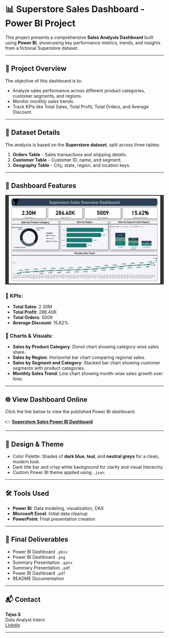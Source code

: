 # 📊 Superstore Sales Dashboard - Power BI Project

This project presents a comprehensive **Sales Analysis Dashboard** built using **Power BI**, showcasing key performance metrics, trends, and insights from a fictional Superstore dataset.

---

## 🚀 Project Overview

The objective of this dashboard is to:
- Analyze sales performance across different product categories, customer segments, and regions.
- Monitor monthly sales trends.
- Track KPIs like Total Sales, Total Profit, Total Orders, and Average Discount.

---

## 📁 Dataset Details

The analysis is based on the **Superstore dataset**, split across three tables:
1. **Orders Table** - Sales transactions and shipping details.
2. **Customer Table** - Customer ID, name, and segment.
3. **Geography Table** - City, state, region, and location keys.
---

## 📌 Dashboard Features

![Superstore Dashboard](Super%20Store.png)

### 🔹 KPIs:
- **Total Sales**: 2.30M  
- **Total Profit**: 286.40K  
- **Total Orders**: 5009  
- **Average Discount**: 15.62%

### 🔹 Charts & Visuals:
- **Sales by Product Category**: Donut chart showing category-wise sales share.
- **Sales by Region**: Horizontal bar chart comparing regional sales.
- **Sales by Segment and Category**: Stacked bar chart showing customer segments with product categories.
- **Monthly Sales Trend**: Line chart showing month-wise sales growth over time.

---

## 🌐 View Dashboard Online

Click the link below to view the published Power BI dashboard:

👉 [**Superstore Sales Power BI Dashboard**](https://app.powerbi.com/view?r=eyJrIjoiZTYwYTQzYjQtNDM0Mi00ZmUyLTgyYjQtNjcwMWI2NTJkMDE1IiwidCI6IjUwMTcxNjkxLTExNDItNDFjMi1hNzZjLWM2MDljZDExMmYzZiJ9)

---

## 🎨 Design & Theme

- Color Palette: Shades of **dark blue**, **teal**, and **neutral greys** for a clean, modern look.
- Dark title bar and crisp white background for clarity and visual hierarchy.
- Custom Power BI theme applied using `.json`.

---

## 🛠 Tools Used

- **Power BI**: Data modeling, visualization, DAX
- **Microsoft Excel**: Initial data cleanup
- **PowerPoint**: Final presentation creation

---

## 📄 Final Deliverables

- Power BI Dashboard `.pbix`
- Power BI Dashboard `.png`
- Summary Presentation `.pptx`
- Summary Presentation `.pdf`
- Power BI Dashboard `.pdf`
- README Documentation

---

## 📬 Contact

**Tejas S**  
Data Analyst Intern  
[Linkdin](https://www.linkedin.com/in/tejas-data-analyst/)

---
